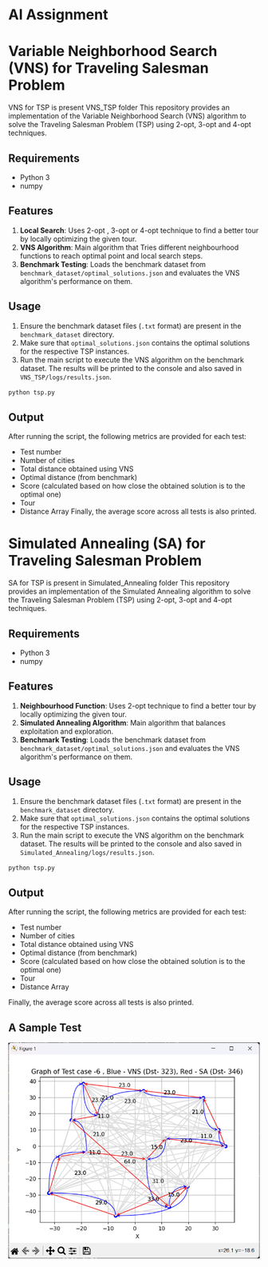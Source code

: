 # AI Assignment

# Variable Neighborhood Search (VNS) for Traveling Salesman Problem

VNS for TSP is present VNS_TSP folder
This repository provides an implementation of the Variable Neighborhood Search (VNS) algorithm to solve the Traveling Salesman Problem (TSP) using 2-opt, 3-opt and 4-opt techniques.

## Requirements

- Python 3
- numpy

## Features

1. **Local Search**: Uses 2-opt , 3-opt or 4-opt technique to find a better tour by locally optimizing the given tour.
2. **VNS Algorithm**: Main algorithm that Tries different neighbourhood functions to reach optimal point and local search steps.
3. **Benchmark Testing**: Loads the benchmark dataset from `benchmark_dataset/optimal_solutions.json` and evaluates the VNS algorithm's performance on them.

## Usage

1. Ensure the benchmark dataset files (`.txt` format) are present in the `benchmark_dataset` directory.
2. Make sure that `optimal_solutions.json` contains the optimal solutions for the respective TSP instances.
3. Run the main script to execute the VNS algorithm on the benchmark dataset. The results will be printed to the console and also saved in `VNS_TSP/logs/results.json`.

```bash
python tsp.py
```

## Output

After running the script, the following metrics are provided for each test:

- Test number
- Number of cities
- Total distance obtained using VNS
- Optimal distance (from benchmark)
- Score (calculated based on how close the obtained solution is to the optimal one)
- Tour
- Distance Array
  Finally, the average score across all tests is also printed.

# Simulated Annealing (SA) for Traveling Salesman Problem

SA for TSP is present in Simulated_Annealing folder
This repository provides an implementation of the Simulated Annealing algorithm to solve the Traveling Salesman Problem (TSP) using 2-opt, 3-opt and 4-opt techniques.

## Requirements

- Python 3
- numpy

## Features

1. **Neighbourhood Function**: Uses 2-opt technique to find a better tour by locally optimizing the given tour.
2. **Simulated Annealing Algorithm**: Main algorithm that balances exploitation and exploration.
3. **Benchmark Testing**: Loads the benchmark dataset from `benchmark_dataset/optimal_solutions.json` and evaluates the VNS algorithm's performance on them.

## Usage

1. Ensure the benchmark dataset files (`.txt` format) are present in the `benchmark_dataset` directory.
2. Make sure that `optimal_solutions.json` contains the optimal solutions for the respective TSP instances.
3. Run the main script to execute the VNS algorithm on the benchmark dataset. The results will be printed to the console and also saved in `Simulated_Annealing/logs/results.json`.

```bash
python tsp.py
```

## Output

After running the script, the following metrics are provided for each test:

- Test number
- Number of cities
- Total distance obtained using VNS
- Optimal distance (from benchmark)
- Score (calculated based on how close the obtained solution is to the optimal one)
- Tour
- Distance Array

Finally, the average score across all tests is also printed.

## A Sample Test

![alt text](image.png)
